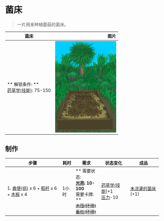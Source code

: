 # 菌床  
> 一片用来种植蘑菇的菌床。  
  
  菌床  |   图片   
 ----  |  ----:   
 ** 解锁条件: **<br>[药草学(技能)](Skill_Herbology.md): 75-150  |  <img decoding="async" src="Sprite/MushroomBed.png" href="a.md" style="max-width:300px;max-height:300px;">   
  
## 制作  
步骤  |  耗时  |  需求  |  状态变化  |  成品  
----  |  ----  |  ----  |  ----  |  ----  
1. [粪便(组)](GpTag_Poop.md) x 6 + [稻杆](RiceStraw.md) x 6 + [木板](Plank.md) x 4  |  1小时  |  ** 需要状态: **<br>[光亮](Light.md): 10-100<br>** 需要卡牌: **<br>~~[木筏(环境)](Env_Raft.md)~~<br>~~[畜栏(环境)](Env_Enclosure.md)~~  |  [药草学(技能)](Skill_Herbology.md)+1<br>[压力](Stress.md)-10  |  [未浇灌的菌床](MushroomBedDry.md)(+1)  
